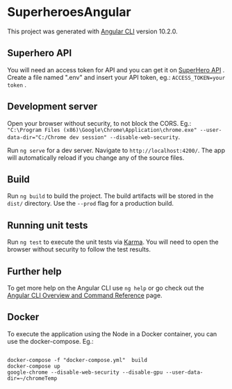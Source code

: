 # SuperheroesAngular

This project was generated with [Angular CLI](https://github.com/angular/angular-cli) version 10.2.0.

## Superhero API
You will need an access token for API and you can get it on [SuperHero API](https://superheroapi.com/) . Create a file named ".env" and insert your API token, eg.:  ` ACCESS_TOKEN=your token ` .

## Development server

Open your browser without security, to not block the CORS. Eg.: `"C:\Program Files (x86)\Google\Chrome\Application\chrome.exe" --user-data-dir="C:/Chrome dev session" --disable-web-security`.

Run `ng serve` for a dev server. Navigate to `http://localhost:4200/`. The app will automatically reload if you change any of the source files.

## Build

Run `ng build` to build the project. The build artifacts will be stored in the `dist/` directory. Use the `--prod` flag for a production build.

## Running unit tests

Run `ng test` to execute the unit tests via [Karma](https://karma-runner.github.io). You will need to open the browser without security to follow the test results.

## Further help

To get more help on the Angular CLI use `ng help` or go check out the [Angular CLI Overview and Command Reference](https://angular.io/cli) page.

## Docker

To execute the application using the Node in a Docker container, you can use the docker-compose. Eg.:

```

docker-compose -f "docker-compose.yml"  build
docker-compose up
google-chrome --disable-web-security --disable-gpu --user-data-dir=~/chromeTemp

```
